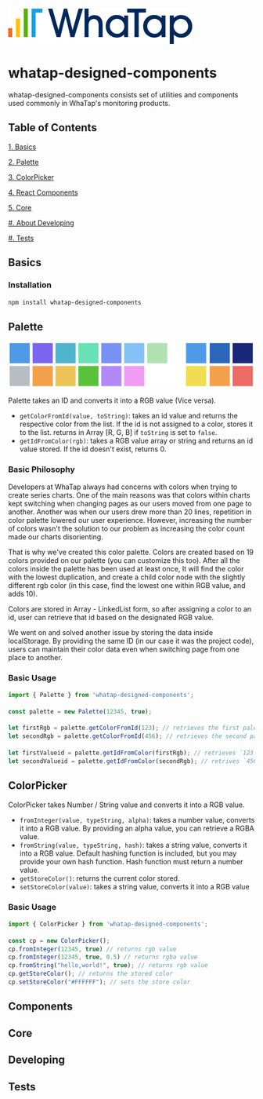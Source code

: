 ![WhaTap Logo](whatap-logo.png)

# whatap-designed-components

whatap-designed-components consists set of utilities and components used commonly in WhaTap's monitoring products.

## Table of Contents
[1. Basics](##Basics)

[2. Palette](##Palette)

[3. ColorPicker](##ColorPicker)

[4. React Components](##Components)

[5. Core](##Core)

[#. About Developing](##Developing)

[#. Tests](##Tests)

## Basics
### Installation
`npm install whatap-designed-components`

## Palette
![Color Palette](color-palette.png)

Palette takes an ID and converts it into a RGB value (Vice versa).
* `getColorFromId(value, toString)`: takes an id value and returns the respective color from the list. If the id is not assigned to a color, stores it to the list. returns in Array [R, G, B] if `toString` is set to `false`.
* `getIdFromColor(rgb)`: takes a RGB value array or string and returns an id value stored. If the id doesn't exist, returns 0.

### Basic Philosophy
Developers at WhaTap always had concerns with colors when trying to create series charts. One of the main reasons was that colors within charts kept switching when changing pages as our users moved from one page to another. Another was when our users drew more than 20 lines, repetition in color palette lowered our user experience. However, increasing the number of colors wasn't the solution to our problem as increasing the color count made our charts disorienting.

That is why we've created this color palette. Colors are created based on 19 colors provided on our palette (you can customize this too). After all the colors inside the palette has been used at least once, It will find the color with the lowest duplication, and create a child color node with the slightly different rgb color (in this case, find the lowest one within RGB value, and adds 10).

Colors are stored in Array - LinkedList form, so after assigning a color to an id, user can retrieve that id based on the designated RGB value.

We went on and solved another issue by storing the data inside localStorage. By providing the same ID (in our case it was the project code), users can maintain their color data even when switching page from one place to another.

### Basic Usage
```javascript
import { Palette } from 'whatap-designed-components';

const palette = new Palette(12345, true);

let firstRgb = palette.getColorFromId(123); // retrieves the first palette color, in the default case, it is "rgb(50,154,240)"
let secondRgb = palette.getColorFromId(456); // retrieves the second palette color

let firstValueid = palette.getIdFromColor(firstRgb); // retrieves `123`
let secondValueid = palette.getIdFromColor(secondRgb); // retrives `456`
```

## ColorPicker
ColorPicker takes Number / String value and converts it into a RGB value.
* `fromInteger(value, typeString, alpha)`: takes a number value, converts it into a RGB value. By providing an alpha value, you can retrieve a RGBA value.
* `fromString(value, typeString, hash)`: takes a string value, converts it into a RGB value. Default hashing function is included, but you may provide your own hash function. Hash function must return a number value.
* `getStoreColor()`: returns the current color stored.
* `setStoreColor(value)`: takes a string value, converts it into a RGB value
### Basic Usage
```javascript
import { ColorPicker } from 'whatap-designed-components';

const cp = new ColorPicker();
cp.fromInteger(12345, true) // returns rgb value
cp.fromInteger(12345, true, 0.5) // returns rgba value
cp.fromString("hello,world!", true); // returns rgb value 
cp.getStoreColor(); // returns the stored color
cp.setStoreColor("#FFFFFF"); // sets the store color
```

## Components

## Core

## Developing

## Tests
